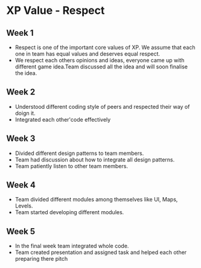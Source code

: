 # XP Value - Respect

## Week 1

* Respect is one of the important core values of XP. We assume that each one in team has equal values and deserves equal respect.
* We respect each others opinions and ideas, everyone came up with different game idea.Team discussed all the idea and will soon finalise the idea. 

## Week 2

* Understood different coding style of peers and respected their way of doign it.
* Integrated each other'code effectively

## Week 3

* Divided different design patterns to team members.
* Team had discussion about how to integrate all design patterns.
* Team patiently listen to other team members.

## Week 4

* Team divided different modules among themselves like UI, Maps, Levels.
* Team started developing different modules.

## Week 5

* In the final week team integrated whole code.
* Team created presentation and assigned task and helped each other preparing there pitch
